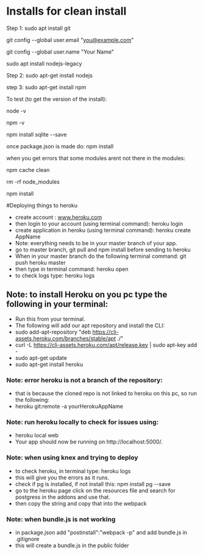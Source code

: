 # Installs for clean install
Step 1: sudo apt install git

git config --global user.email "you@example.com"

git config --global user.name "Your Name"

sudo apt install nodejs-legacy

Step 2: sudo apt-get install nodejs

step 3: sudo apt-get install npm

To test (to get the version of the install): 

node -v 

npm -v 

npm install sqlite --save

once package.json is made do: npm install

when you get errors that some modules arent not there in the modules:

npm cache clean

rm -rf node_modules

npm install

#Deploying things to heroku
* create account : www.heroku.com
* then login to your account (using terminal command): heroku login
* create application in heroku (using terminal command): heroku create AppName
* Note: everything needs to be in your master branch of your app.
* go to master branch, git pull and npm install before sending to heroku
* When in your master branch do the following terminal command: git push heroku master 
* then type in terminal command: heroku open
* to check logs type: heroku logs

## Note: to install Heroku on you pc type the following in your terminal:
* Run this from your terminal.
* The following will add our apt repository and install the CLI:
* sudo add-apt-repository "deb https://cli-assets.heroku.com/branches/stable/apt ./"
* curl -L https://cli-assets.heroku.com/apt/release.key | sudo apt-key add -
* sudo apt-get update
* sudo apt-get install heroku

### Note: error heroku is not a branch of the repository:
* that is because the cloned repo is not linked to heroku on this pc, so run the following:
* heroku git:remote -a yourHerokuAppName

### Note: run heroku locally to check for issues using:
*  heroku local web
* Your app should now be running on http://localhost:5000/.

### Note: when using knex and trying to deploy
* to check heroku, in terminal type: heroku logs 
* this will give you the errors as it runs.
* check if pg is installed, if not install this: npm install pg --save
* go to the heroku page click on the resources file and search for postgress in the addons and use that.
* then copy the string and copy that into the webpack

### Note: when bundle.js is not working
* in package.json add "postinstall":"webpack -p" and add bundle.js in .gitignore
* this will create a bundle.js in the public folder
